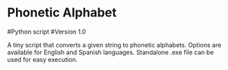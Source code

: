 # Phonetic Alphabet
#Python script
#Version 1.0

A tiny script that converts a given string to phonetic alphabets. Options are available for English and Spanish languages.
Standalone .exe file can be used for easy execution.
